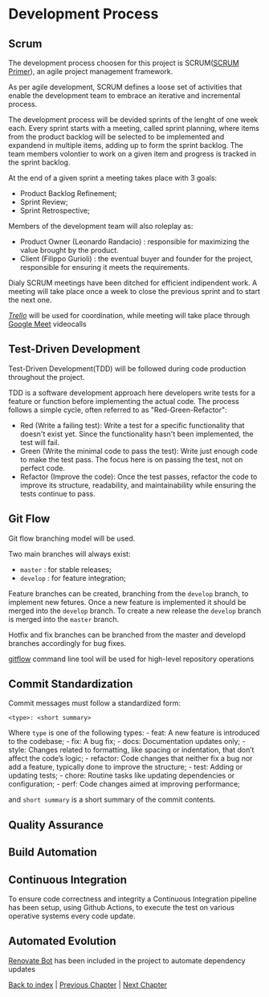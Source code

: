 # Development Process

## Scrum

The development process choosen for this project is SCRUM([SCRUM Primer](https://scrumprimer.org/)), an agile project management framework.

As per agile development, SCRUM defines a loose set of activities that enable the development team to embrace an iterative and incremental process.

The development process will be devided sprints of the lenght of one week each. Every sprint starts with a meeting, called sprint planning, where items from the product backlog will be selected to be implemented and expandend in multiple items, adding up to form the sprint backlog. The team members volontier to work on a given item and progress is tracked in the sprint backlog.

At the end of a given sprint a meeting takes place with 3 goals:

- Product Backlog Refinement;
- Sprint Review;
- Sprint Retrospective;

Members of the development team will also roleplay as:

- Product Owner (Leonardo Randacio) : responsible for maximizing the value brought by the product.
- Client (Filippo Gurioli) : the eventual buyer and founder for the project, responsible for ensuring it meets the requirements.

Dialy SCRUM meetings have been ditched for efficient indipendent work. A meeting will take place once a week to close the previous sprint and to start the next one.

[_Trello_](https://trello.com/) will be used for coordination, while meeting will take place through [Google Meet](https://meet.google.com/) videocalls

## Test-Driven Development

Test-Driven Development(TDD) will be followed during code production throughout the project.

TDD is a software development approach here developers write tests for a feature or function before implementing the actual code. The process follows a simple cycle, often referred to as "Red-Green-Refactor":

- Red (Write a failing test): Write a test for a specific functionality that doesn't exist yet. Since the functionality hasn't been implemented, the test will fail.
- Green (Write the minimal code to pass the test): Write just enough code to make the test pass. The focus here is on passing the test, not on perfect code.
- Refactor (Improve the code): Once the test passes, refactor the code to improve its structure, readability, and maintainability while ensuring the tests continue to pass.

## Git Flow

Git flow branching model will be used.

Two main branches will always exist:

- `master` : for stable releases;
- `develop` : for feature integration;

Feature branches can be created, branching from the `develop` branch, to implement new fetures. Once a new feature is implemented it should be merged into the `develop` branch. To create a new release the `develop` branch is merged into the `master` branch.

Hotfix and fix branches can be branched from the master and developd branches accordingly for bug fixes.

[gitflow](https://pypi.org/project/gitflow/) command line tool will be used for high-level repository operations

## Commit Standardization

Commit messages must follow a standardized form:

```none
<type>: <short summary>
```

Where `type` is one of the following types:
    - feat: A new feature is introduced to the codebase;
    - fix: A bug fix;
    - docs: Documentation updates only;
    - style: Changes related to formatting, like spacing or indentation, that don’t affect the code’s logic;
    - refactor: Code changes that neither fix a bug nor add a feature, typically done to improve the structure;
    - test: Adding or updating tests;
    - chore: Routine tasks like updating dependencies or configuration;
    - perf: Code changes aimed at improving performance;

and `short summary` is a short summary of the commit contents.

## Quality Assurance

<!-- todo -->

## Build Automation

<!-- todo -->

## Continuous Integration

To ensure code correctness and integrity a Continuous Integration pipeline has been setup, using Github Actions, to execute the test on various operative systems every code update.

## Automated Evolution

[Renovate Bot](https://github.com/renovatebot) has been included in the project to automate dependency updates

[Back to index](../index.md) |
[Previous Chapter](../introduction/index.md) |
[Next Chapter](../requirements/index.md)
